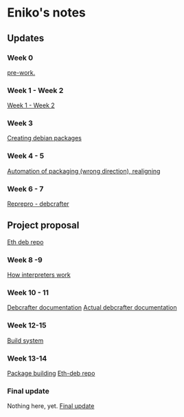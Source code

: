 # Eniko's notes

## Updates

### Week 0

[pre-work.](https://hackmd.io/@eenagy/r16O7JVKn)

### Week 1 - Week 2

[Week 1 - Week 2](https://hackmd.io/@eenagy/Skabui4s3)

### Week 3

[Creating debian packages](https://hackmd.io/@eenagy/SyQs2P1hh)

### Week 4 - 5

[Automation of packaging (wrong direction), realigning](https://hackmd.io/@eenagy/rk_i_52ph)

### Week 6 - 7

[Reprepro - debcrafter ](https://hackmd.io/@eenagy/SkWu39nTn)

## Project proposal

[Eth deb repo](../projects/eth-deb-repository.md)

### Week 8 -9

[How interpreters work](https://hackmd.io/@eenagy/S1gPM4Eea)

### Week 10 - 11

[Debcrafter documentation](https://hackmd.io/@eenagy/H1j6sV4gp)
[Actual debcrafter documentation](https://hackmd.io/AMlJV4gQQQe1T_KJU51yog)

### Week 12-15

[Build system](https://hackmd.io/@eenagy/Hkrnfaem6)

### Week 13-14

[Package building](https://hackmd.io/@eenagy/ry7KeR7zT)
[Eth-deb repo](https://github.com/eenagy/eth-deb)

### Final update

Nothing here, yet.
[Final update]()

